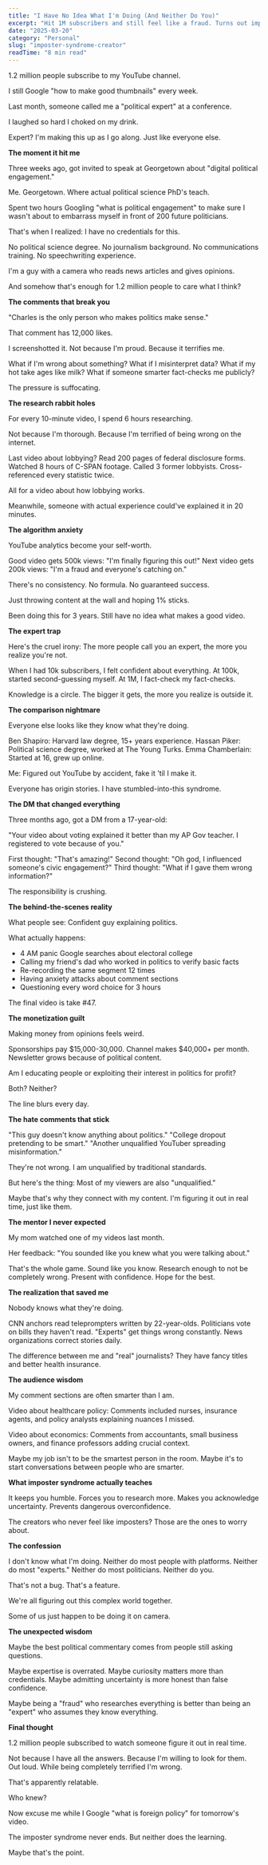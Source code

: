 ```yaml
---
title: "I Have No Idea What I'm Doing (And Neither Do You)"
excerpt: "Hit 1M subscribers and still feel like a fraud. Turns out imposter syndrome hits different when millions of people are watching."
date: "2025-03-20"
category: "Personal"
slug: "imposter-syndrome-creator"
readTime: "8 min read"
---
```


1.2 million people subscribe to my YouTube channel.

I still Google "how to make good thumbnails" every week.

Last month, someone called me a "political expert" at a conference.

I laughed so hard I choked on my drink.

Expert? I'm making this up as I go along. Just like everyone else.

**The moment it hit me**

Three weeks ago, got invited to speak at Georgetown about "digital political engagement."

Me. Georgetown. Where actual political science PhD's teach.

Spent two hours Googling "what is political engagement" to make sure I wasn't about to embarrass myself in front of 200 future politicians.

That's when I realized: I have no credentials for this.

No political science degree.
No journalism background.
No communications training.
No speechwriting experience.

I'm a guy with a camera who reads news articles and gives opinions.

And somehow that's enough for 1.2 million people to care what I think?

**The comments that break you**

"Charles is the only person who makes politics make sense."

That comment has 12,000 likes.

I screenshotted it. Not because I'm proud. Because it terrifies me.

What if I'm wrong about something?
What if I misinterpret data?
What if my hot take ages like milk?
What if someone smarter fact-checks me publicly?

The pressure is suffocating.

**The research rabbit holes**

For every 10-minute video, I spend 6 hours researching.

Not because I'm thorough. Because I'm terrified of being wrong on the internet.

Last video about lobbying? 
Read 200 pages of federal disclosure forms.
Watched 8 hours of C-SPAN footage.
Called 3 former lobbyists.
Cross-referenced every statistic twice.

All for a video about how lobbying works.

Meanwhile, someone with actual experience could've explained it in 20 minutes.

**The algorithm anxiety**

YouTube analytics become your self-worth.

Good video gets 500k views: "I'm finally figuring this out!"
Next video gets 200k views: "I'm a fraud and everyone's catching on."

There's no consistency. No formula. No guaranteed success.

Just throwing content at the wall and hoping 1% sticks.

Been doing this for 3 years. Still have no idea what makes a good video.

**The expert trap**

Here's the cruel irony: The more people call you an expert, the more you realize you're not.

When I had 10k subscribers, I felt confident about everything.
At 100k, started second-guessing myself.
At 1M, I fact-check my fact-checks.

Knowledge is a circle. The bigger it gets, the more you realize is outside it.

**The comparison nightmare**

Everyone else looks like they know what they're doing.

Ben Shapiro: Harvard law degree, 15+ years experience.
Hassan Piker: Political science degree, worked at The Young Turks.
Emma Chamberlain: Started at 16, grew up online.

Me: Figured out YouTube by accident, fake it 'til I make it.

Everyone has origin stories. I have stumbled-into-this syndrome.

**The DM that changed everything**

Three months ago, got a DM from a 17-year-old:

"Your video about voting explained it better than my AP Gov teacher. I registered to vote because of you."

First thought: "That's amazing!"
Second thought: "Oh god, I influenced someone's civic engagement?"
Third thought: "What if I gave them wrong information?"

The responsibility is crushing.

**The behind-the-scenes reality**

What people see: Confident guy explaining politics.

What actually happens:
- 4 AM panic Google searches about electoral college
- Calling my friend's dad who worked in politics to verify basic facts
- Re-recording the same segment 12 times
- Having anxiety attacks about comment sections
- Questioning every word choice for 3 hours

The final video is take #47.

**The monetization guilt**

Making money from opinions feels weird.

Sponsorships pay $15,000-30,000.
Channel makes $40,000+ per month.
Newsletter grows because of political content.

Am I educating people or exploiting their interest in politics for profit?

Both?
Neither?

The line blurs every day.

**The hate comments that stick**

"This guy doesn't know anything about politics."
"College dropout pretending to be smart."
"Another unqualified YouTuber spreading misinformation."

They're not wrong. I am unqualified by traditional standards.

But here's the thing: Most of my viewers are also "unqualified."

Maybe that's why they connect with my content. I'm figuring it out in real time, just like them.

**The mentor I never expected**

My mom watched one of my videos last month.

Her feedback: "You sounded like you knew what you were talking about."

That's the whole game. Sound like you know.
Research enough to not be completely wrong.
Present with confidence.
Hope for the best.

**The realization that saved me**

Nobody knows what they're doing.

CNN anchors read teleprompters written by 22-year-olds.
Politicians vote on bills they haven't read.
"Experts" get things wrong constantly.
News organizations correct stories daily.

The difference between me and "real" journalists? They have fancy titles and better health insurance.

**The audience wisdom**

My comment sections are often smarter than I am.

Video about healthcare policy: 
Comments included nurses, insurance agents, and policy analysts explaining nuances I missed.

Video about economics:
Comments from accountants, small business owners, and finance professors adding crucial context.

Maybe my job isn't to be the smartest person in the room. Maybe it's to start conversations between people who are smarter.

**What imposter syndrome actually teaches**

It keeps you humble.
Forces you to research more.
Makes you acknowledge uncertainty.
Prevents dangerous overconfidence.

The creators who never feel like imposters? Those are the ones to worry about.

**The confession**

I don't know what I'm doing.
Neither do most people with platforms.
Neither do most "experts."
Neither do most politicians.
Neither do you.

That's not a bug. That's a feature.

We're all figuring out this complex world together.

Some of us just happen to be doing it on camera.

**The unexpected wisdom**

Maybe the best political commentary comes from people still asking questions.

Maybe expertise is overrated.
Maybe curiosity matters more than credentials.
Maybe admitting uncertainty is more honest than false confidence.

Maybe being a "fraud" who researches everything is better than being an "expert" who assumes they know everything.

**Final thought**

1.2 million people subscribed to watch someone figure it out in real time.

Not because I have all the answers.
Because I'm willing to look for them.
Out loud.
While being completely terrified I'm wrong.

That's apparently relatable.

Who knew?

Now excuse me while I Google "what is foreign policy" for tomorrow's video.

The imposter syndrome never ends.
But neither does the learning.

Maybe that's the point.